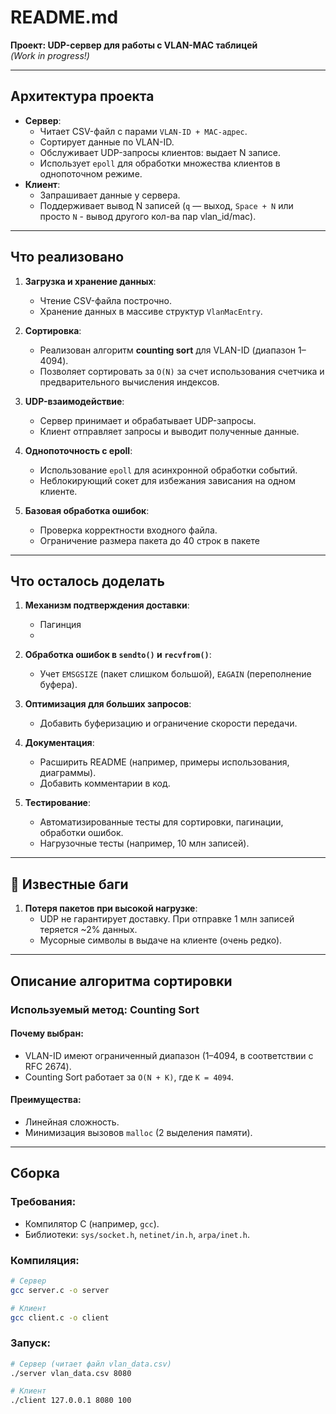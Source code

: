 # README.md  
**Проект: UDP-сервер для работы с VLAN-MAC таблицей**  
*(Work in progress!)*  

---

## Архитектура проекта  
- **Сервер**:  
  - Читает CSV-файл с парами `VLAN-ID + MAC-адрес`.  
  - Сортирует данные по VLAN-ID.
  - Обслуживает UDP-запросы клиентов: выдает N записе.
  - Использует `epoll` для обработки множества клиентов в однопоточном режиме.  
- **Клиент**:  
  - Запрашивает данные у сервера.  
  - Поддерживает вывод N записей (`q` — выход, `Space + N` или просто `N` - вывод другого кол-ва пар vlan_id/mac).  

---

## Что реализовано  
1. **Загрузка и хранение данных**:  
   - Чтение CSV-файла построчно.  
   - Хранение данных в массиве структур `VlanMacEntry`.  

2. **Сортировка**:  
   - Реализован алгоритм **counting sort** для VLAN-ID (диапазон 1–4094).  
   - Позволяет сортировать за `O(N)` за счет использования счетчика и предварительного вычисления индексов.  

3. **UDP-взаимодействие**:  
   - Сервер принимает и обрабатывает UDP-запросы.  
   - Клиент отправляет запросы и выводит полученные данные.  

4. **Однопоточность с epoll**:  
   - Использование `epoll` для асинхронной обработки событий.  
   - Неблокирующий сокет для избежания зависания на одном клиенте.  

5. **Базовая обработка ошибок**:  
   - Проверка корректности входного файла.  
   - Ограничение размера пакета до 40 строк в пакете

---

## Что осталось доделать  
1. **Механизм подтверждения доставки**:  
   - Пагинция
   - 

2. **Обработка ошибок в `sendto()` и `recvfrom()`**:  
   - Учет `EMSGSIZE` (пакет слишком большой), `EAGAIN` (переполнение буфера).  

3. **Оптимизация для больших запросов**:  
   - Добавить буферизацию и ограничение скорости передачи.  

4. **Документация**:  
   - Расширить README (например, примеры использования, диаграммы).  
   - Добавить комментарии в код.  

5. **Тестирование**:  
   - Автоматизированные тесты для сортировки, пагинации, обработки ошибок.  
   - Нагрузочные тесты (например, 10 млн записей).  

---

## 🐛 Известные баги  
1. **Потеря пакетов при высокой нагрузке**:  
   - UDP не гарантирует доставку. При отправке 1 млн записей теряется ~2% данных.
   - Мусорные символы в выдаче на клиенте (очень редко).

---

## Описание алгоритма сортировки  
### Используемый метод: **Counting Sort**  
#### Почему выбран:
- VLAN-ID имеют ограниченный диапазон (1–4094, в соответствии с RFC 2674).  
- Counting Sort работает за `O(N + K)`, где `K = 4094`.  

#### Преимущества:  
- Линейная сложность.  
- Минимизация вызовов `malloc` (2 выделения памяти).  

---

## Сборка  
### Требования:  
- Компилятор C (например, `gcc`).  
- Библиотеки: `sys/socket.h`, `netinet/in.h`, `arpa/inet.h`.  

### Компиляция:  
```bash
# Сервер
gcc server.c -o server

# Клиент
gcc client.c -o client
```

### Запуск:  
```bash
# Сервер (читает файл vlan_data.csv)
./server vlan_data.csv 8080

# Клиент
./client 127.0.0.1 8080 100
```